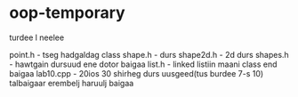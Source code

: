 # oop-temporary
turdee l neelee

point.h - tseg hadgaldag class
shape.h - durs
shape2d.h - 2d durs
shapes.h - hawtgain dursuud ene dotor baigaa
list.h - linked listiin maani class end baigaa
lab10.cpp - 20ios 30 shirheg durs uusgeed(tus burdee 7-s 10) talbaigaar erembelj haruulj baigaa
